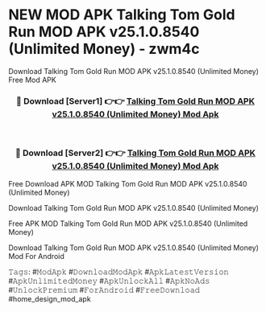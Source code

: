 # NEW MOD APK Talking Tom Gold Run MOD APK v25.1.0.8540 (Unlimited Money) - zwm4c
Download Talking Tom Gold Run MOD APK v25.1.0.8540 (Unlimited Money) Free Mod APK

<div align="center">
<h3>🔴 Download [Server1] 👉👉 <a href="https://apk-comot.site?title=Talking_Tom_Gold_Run_MOD_APK_v25.1.0.8540_(Unlimited_Money)">Talking Tom Gold Run MOD APK v25.1.0.8540 (Unlimited Money) Mod Apk</a></h3><br>

<h3>🔴 Download [Server2] 👉👉 <a href="https://apk-comot.site?title=Talking_Tom_Gold_Run_MOD_APK_v25.1.0.8540_(Unlimited_Money)">Talking Tom Gold Run MOD APK v25.1.0.8540 (Unlimited Money) Mod Apk</a></h3>
</div>


Free Download APK MOD Talking Tom Gold Run MOD APK v25.1.0.8540 (Unlimited Money)

Download Talking Tom Gold Run MOD APK v25.1.0.8540 (Unlimited Money) 

Free APK MOD Talking Tom Gold Run MOD APK v25.1.0.8540 (Unlimited Money) 

Download Talking Tom Gold Run MOD APK v25.1.0.8540 (Unlimited Money) Mod For Android

𝚃𝚊𝚐𝚜: #𝙼𝚘𝚍𝙰𝚙𝚔 #𝙳𝚘𝚠𝚗𝚕𝚘𝚊𝚍𝙼𝚘𝚍𝙰𝚙𝚔 #𝙰𝚙𝚔𝙻𝚊𝚝𝚎𝚜𝚝𝚅𝚎𝚛𝚜𝚒𝚘𝚗 #𝙰𝚙𝚔𝚄𝚗𝚕𝚒𝚖𝚒𝚝𝚎𝚍𝙼𝚘𝚗𝚎𝚢 #𝙰𝚙𝚔𝚄𝚗𝚕𝚘𝚌𝚔𝙰𝚕𝚕 #𝙰𝚙𝚔𝙽𝚘𝙰𝚍𝚜 #𝚄𝚗𝚕𝚘𝚌𝚔𝙿𝚛𝚎𝚖𝚒𝚞𝚖 #𝙵𝚘𝚛𝙰𝚗𝚍𝚛𝚘𝚒𝚍 #𝙵𝚛𝚎𝚎𝙳𝚘𝚠𝚗𝚕𝚘𝚊𝚍 #home_design_mod_apk